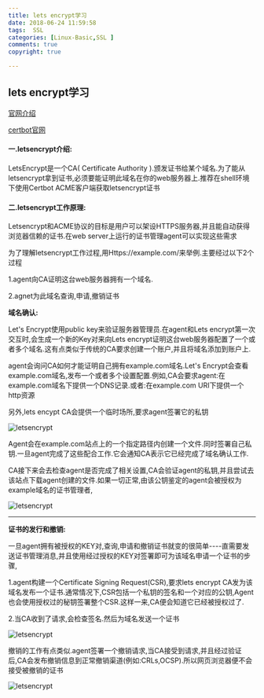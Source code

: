 ```yaml
---
title: lets encrypt学习
date: 2018-06-24 11:59:58
tags:  SSL
categories: [Linux-Basic,SSL ]
comments: true
copyright: true

---
```




## lets encrypt学习

[官网介绍](https://letsencrypt.org/)

[certbot官网](https://certbot.eff.org/)

#### 一.letsencrypt介绍: 

LetsEncrypt是一个CA( Certificate Authority ).颁发证书给某个域名.为了能从letsencrypt拿到证书,必须要能证明此域名在你的web服务器上.推荐在shell环境下使用Certbot ACME客户端获取letsencrypt证书 

<!--more-->

#### 二.letsencrypt工作原理: 

Letsencrypt和ACME协议的目标是用户可以架设HTTPS服务器,并且能自动获得浏览器信赖的证书.在web server上运行的证书管理agent可以实现这些需求 

为了理解letsencrypt工作过程,用Https://example.com/来举例.主要经过以下2个过程

1.agent向CA证明这台web服务器拥有一个域名.

2.agnet为此域名查询,申请,撤销证书 

**域名确认:**

Let's Encrypt使用public key来验证服务器管理员.在agent和Lets encrypt第一次交互时,会生成一个新的Key对来向Lets encrypt证明这台web服务器配置了一个或者多个域名.这有点类似于传统的CA要求创建一个账户,并且将域名添加到账户上. 

agent会询问CA如何才能证明自己拥有example.com域名.Let's Encrypt会查看example.com域名,发布一个或者多个设置配置.例如,CA会要求agent:在example.com域名下提供一个DNS记录.或者:在example.com URI下提供一个http资源 

另外,lets encypt CA会提供一个临时场所,要求agent签署它的私钥 

![letsencrypt](https://img1.jesse.top/static/images/Linux/letsencrypt.png)


Agent会在example.com站点上的一个指定路径内创建一个文件.同时签署自己私钥.一旦agent完成了这些配合工作.它会通知CA表示它已经完成了域名确认工作. 

CA接下来会去检查agent是否完成了相关设置,CA会验证agent的私钥,并且尝试去该站点下载agent创建的文件.如果一切正常,由该公钥鉴定的agent会被授权为example域名的证书管理者, 

![letsencrypt](https://img1.jesse.top/static/images/Linux/letsencrypt1.png)

---

**证书的发行和撤销:** 

一旦agent拥有被授权的KEY对,查询,申请和撤销证书就变的很简单----直需要发送证书管理消息,并且使用经过授权的KEY对签署即可为该域名申请一个证书的步骤, 

1.agent构建一个Certificate Signing Request(CSR),要求lets encrypt CA发为该域名发布一个证书.通常情况下,CSR包括一个私钥的签名和一个对应的公钥,Agent也会使用授权过的秘钥签署整个CSR.这样一来,CA便会知道它已经被授权过了.

2.当CA收到了请求,会检查签名.然后为域名发送一个证书 

![letsencrypt](https://img1.jesse.top/static/images/Linux/letsencrypt2.png)


撤销的工作有点类似.agent签署一个撤销请求,当CA接受到请求,并且经过验证后,CA会发布撤销信息到正常撤销渠道(例如:CRLs,OCSP).所以网页浏览器便不会接受被撤销的证书 

![letsencrypt](https://img1.jesse.top/static/images/Linux/letsencrypt3.png)
